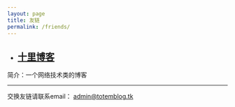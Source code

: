 ```yaml
---
layout: page
title: 友链
permalink: /friends/
---
```


- ## [十里博客](https://www.wo52.xyz/)

简介：一个网络技术类的博客

___

交换友链请联系email： admin@totemblog.tk
